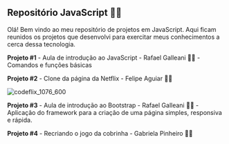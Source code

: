 ## Repositório JavaScript :woman_technologist:

Olá! Bem vindo ao meu repositório de projetos em JavaScript. Aqui ficam reunidos os projetos que desenvolvi para exercitar meus conhecimentos a cerca dessa tecnologia.



**Projeto #1** - Aula de introdução ao JavaScript - Rafael Galleani :man_technologist: - Comandos e funções básicas

**Projeto #2** - Clone da página da Netflix - Felipe Aguiar :man_technologist: 

![codeflix_1076_600](C:\workspace\PROJETOS-DIO\javascript\codeflix_1076_600.png)

**Projeto #3** - Aula de introdução ao Bootstrap - Rafael Galleani :man_technologist: - Aplicação do framework para a criação de uma página simples, responsiva e rápida.

**Projeto #4** - Recriando o jogo da cobrinha - Gabriela Pinheiro :woman_technologist:

